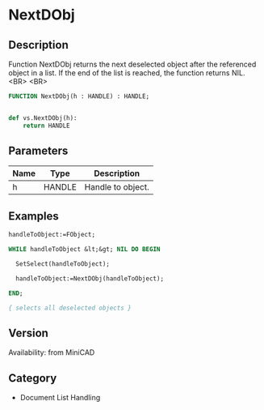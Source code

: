 # NextDObj

## Description
Function NextDObj returns the next deselected object after the referenced object in a list. If the end of the list is reached, the function returns NIL.&lt;BR&gt;
&lt;BR&gt;


```pascal
FUNCTION NextDObj(h : HANDLE) : HANDLE;
```

```python

def vs.NextDObj(h):
    return HANDLE
```

## Parameters
|Name|Type|Description|
|---|---|---|
|h|HANDLE|Handle to object.|

## Examples
```pascal
handleToObject:=FObject;

WHILE handleToObject &lt;&gt; NIL DO BEGIN

  SetSelect(handleToObject);

  handleToObject:=NextDObj(handleToObject);

END;

{ selects all deselected objects }


```

## Version
Availability: from MiniCAD
## Category
* Document List Handling

